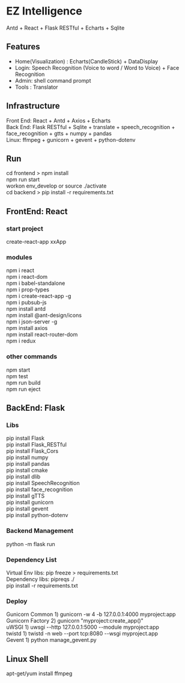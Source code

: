 # EZ Intelligence      
Antd + React + Flask RESTful + Echarts + Sqlite  
  
## Features   
- Home(Visualization) : Echarts(CandleStick) + DataDisplay     
- Login: Speech Recognition (Voice to word / Word to Voice)  + Face Recognition  
- Admin: shell command prompt  
- Tools : Translator  
  
## Infrastructure  
Front End: React + Antd + Axios + Echarts   
Back End: Flask RESTful + Sqlite + translate + speech_recognition + face_recognition + gtts + numpy + pandas  
Linux: ffmpeg  + gunicorn + gevent + python-dotenv  
  
## Run  
cd frontend  > npm install  
npm run start  
workon env_develop  or source ./activate  
cd backend > pip install -r requirements.txt  
  
## FrontEnd: React
### start project  
create-react-app xxApp  
  
### modules  
npm i react  
npm i react-dom  
npm i babel-standalone  
npm i prop-types  
npm i create-react-app -g  
npm i pubsub-js  
npm install antd  
npm install @ant-design/icons  
npm i json-server -g  
npm install axios  
npm install react-router-dom  
npm i redux  
  
### other commands  
npm start  
npm test  
npm run build  
npm run eject  
  
## BackEnd: Flask
### Libs  
pip install Flask  
pip install Flask_RESTful  
pip install Flask_Cors  
pip install numpy  
pip install pandas  
pip install cmake  
pip install dlib  
pip install SpeechRecognition  
pip install face_recognition  
pip install gTTS  
pip install gunicorn  
pip install gevent  
pip install python-dotenv  
  
### Backend Management  
python -m flask run  
  
### Dependency List  
Virtual Env libs: pip freeze > requirements.txt   
Dependency libs: pipreqs ./  
pip install -r requirements.txt   
  
### Deploy  
Gunicorn Common 1) gunicorn -w 4 -b 127.0.0.1:4000 myproject:app  
Gunicorn Factory 2) gunicorn "myproject:create_app()"  
uWSGI 1) uwsgi --http 127.0.0.1:5000 --module myproject:app  
twistd 1) twistd -n web --port tcp:8080 --wsgi myproject.app  
Gevent 1) python manage_gevent.py  
  
## Linux Shell  
apt-get/yum install ffmpeg  
  